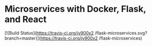 # Microservices with Docker, Flask, and React

[![Build Status](https://travis-ci.org/jy900x2 /flask-microservices.svg?branch=master)](https://travis-ci.org/jy900x2 /flask-microservices)
